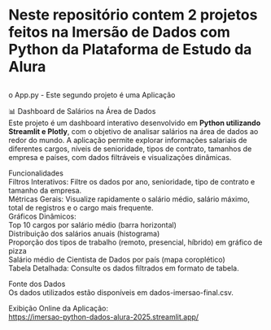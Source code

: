 # Neste repositório contem 2 projetos feitos na Imersão de Dados com Python da Plataforma de Estudo da Alura

##
o App.py - Este segundo projeto é uma Aplicação 

📊 Dashboard de Salários na Área de Dados  
Este projeto é um dashboard interativo desenvolvido em **Python utilizando Streamlit e Plotly**, com o objetivo de analisar salários na área de dados ao redor do mundo. A aplicação permite explorar informações   salariais de diferentes cargos, níveis de senioridade, tipos de contrato, tamanhos de empresa e países, com dados filtráveis e visualizações dinâmicas.  

Funcionalidades  
Filtros Interativos: Filtre os dados por ano, senioridade, tipo de contrato e tamanho da empresa.  
Métricas Gerais: Visualize rapidamente o salário médio, salário máximo, total de registros e o cargo mais frequente.  
Gráficos Dinâmicos:  
Top 10 cargos por salário médio (barra horizontal)  
Distribuição dos salários anuais (histograma)  
Proporção dos tipos de trabalho (remoto, presencial, híbrido) em gráfico de pizza  
Salário médio de Cientista de Dados por país (mapa coroplético)  
Tabela Detalhada: Consulte os dados filtrados em formato de tabela.  
 

Fonte dos Dados  
Os dados utilizados estão disponíveis em dados-imersao-final.csv.


Exibição Online da Aplicação:  
https://imersao-python-dados-alura-2025.streamlit.app/
